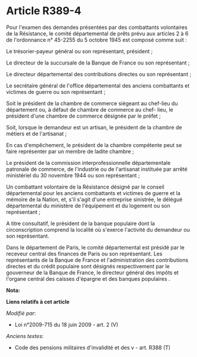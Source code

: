 # Article R389-4

Pour l'examen des demandes présentées par des combattants volontaires de la Résistance, le comité départemental de prêts
prévu aux articles 2 à 6 de l'ordonnance n° 45-2255 du 5 octobre 1945 est composé comme suit : 

Le trésorier-payeur général ou son représentant, président ; 

Le directeur de la succursale de la Banque de France ou son représentant ; 

Le directeur départemental des contributions directes ou son représentant ; 

Le secrétaire général de l'office départemental des anciens combattants et victimes de guerre ou son représentant ; 

Soit le président de la chambre de commerce siégeant au chef-lieu du département ou, à défaut de chambre de commerce au chef-
lieu, le président d'une chambre de commerce désignée par le préfet ; 

Soit, lorsque le demandeur est un artisan, le président de la chambre de métiers et de l'artisanat ; 

En cas d'empêchement, le président de la chambre compétente peut se faire représenter par un membre de ladite chambre ; 

Le président de la commission interprofessionnelle départementale patronale de commerce, de l'industrie ou de l'artisanat
instituée par arrêté ministériel du 30 novembre 1944 ou son représentant ; 

Un combattant volontaire de la Résistance désigné par le conseil départemental pour les anciens combattants et victimes de
guerre et la mémoire de la Nation, et, s'il s'agit d'une entreprise sinistrée, le délégué départemental du ministère de
l'équipement et du logement ou son représentant ; 

A titre consultatif, le président de la banque populaire dont la circonscription comprend la localité où s'exerce l'activité
du demandeur ou son représentant. 

Dans le département de Paris, le comité départemental est présidé par le receveur central des finances de Paris ou son
représentant. Les représentants de la Banque de France et l'administration des contributions directes et du crédit populaire
sont désignés respectivement par le gouverneur de la Banque de France, le directeur général des impôts et     l'organe
central des caisses d'épargne et des banques populaires .

**Nota:**



**Liens relatifs à cet article**

_Modifié par_:

  - Loi n°2009-715 du 18 juin 2009 - art. 2 (V)

_Anciens textes_:

  - Code des pensions militaires d'invalidité et des v - art. R388 (T)
